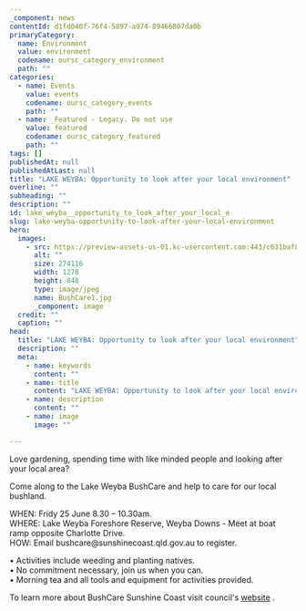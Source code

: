 ```yaml
---
_component: news
contentId: d1fd040f-76f4-5897-a974-89466807da0b
primaryCategory:
  name: Environment
  value: environment
  codename: oursc_category_environment
  path: ""
categories:
  - name: Events
    value: events
    codename: oursc_category_events
    path: ""
  - name: _Featured - Legacy. Do not use
    value: featured
    codename: oursc_category_featured
    path: ""
tags: []
publishedAt: null
publishedAtLast: null
title: "LAKE WEYBA: Opportunity to look after your local environment"
overline: ""
subheading: ""
description: ""
id: lake_weyba__opportunity_to_look_after_your_local_e
slug: lake-weyba-opportunity-to-look-after-your-local-environment
hero:
  images:
    - src: https://preview-assets-us-01.kc-usercontent.com:443/c631baf8-1b46-001f-580c-d0001b68b4a8/db6d9097-52f3-4bb0-9da1-b5b106facca2/BushCare1.jpg
      alt: ""
      size: 274116
      width: 1278
      height: 848
      type: image/jpeg
      name: BushCare1.jpg
      _component: image
  credit: ""
  caption: ""
head:
  title: "LAKE WEYBA: Opportunity to look after your local environment"
  description: ""
  meta:
    - name: keywords
      content: ""
    - name: title
      content: "LAKE WEYBA: Opportunity to look after your local environment"
    - name: description
      content: ""
    - name: image
      image: ""

---
```

Love gardening, spending time with like minded people and looking after your local area?

Come along to the Lake Weyba BushCare and help to care for our local bushland.

WHEN: Fridy 25 June 8.30 – 10.30am.\
WHERE: Lake Weyba Foreshore Reserve, Weyba Downs - Meet at boat ramp opposite Charlotte Drive.\
HOW: Email bushcare\@sunshinecoast.qld.gov.au to register.

• Activities include weeding and planting natives.\
• No commitment necessary, join us when you can.\
• Morning tea and all tools and equipment for activities provided.

To learn more about BushCare Sunshine Coast visit council's [website](https://www.sunshinecoast.qld.gov.au/Environment/Get-Involved-in-Conservation/BushCare-Sunshine-Coast/BushCare-Community)
.
